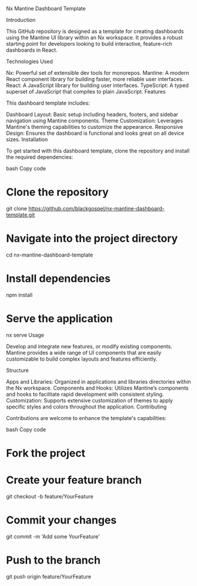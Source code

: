 Nx Mantine Dashboard Template

Introduction

This GitHub repository is designed as a template for creating dashboards using the Mantine UI library within an Nx workspace. It provides a robust starting point for developers looking to build interactive, feature-rich dashboards in React.

Technologies Used

Nx: Powerful set of extensible dev tools for monorepos.
Mantine: A modern React component library for building faster, more reliable user interfaces.
React: A JavaScript library for building user interfaces.
TypeScript: A typed superset of JavaScript that compiles to plain JavaScript.
Features

This dashboard template includes:

Dashboard Layout: Basic setup including headers, footers, and sidebar navigation using Mantine components.
Theme Customization: Leverages Mantine's theming capabilities to customize the appearance.
Responsive Design: Ensures the dashboard is functional and looks great on all device sizes.
Installation

To get started with this dashboard template, clone the repository and install the required dependencies:

bash
Copy code
# Clone the repository
git clone https://github.com/blackgospel/nx-mantine-dashboard-template.git

# Navigate into the project directory
cd nx-mantine-dashboard-template

# Install dependencies
npm install

# Serve the application
nx serve
Usage

Develop and integrate new features, or modify existing components. Mantine provides a wide range of UI components that are easily customizable to build complex layouts and features efficiently.

Structure

Apps and Libraries: Organized in applications and libraries directories within the Nx workspace.
Components and Hooks: Utilizes Mantine’s components and hooks to facilitate rapid development with consistent styling.
Customization: Supports extensive customization of themes to apply specific styles and colors throughout the application.
Contributing

Contributions are welcome to enhance the template's capabilities:

bash
Copy code
# Fork the project
# Create your feature branch
git checkout -b feature/YourFeature

# Commit your changes
git commit -m 'Add some YourFeature'

# Push to the branch
git push origin feature/YourFeature
